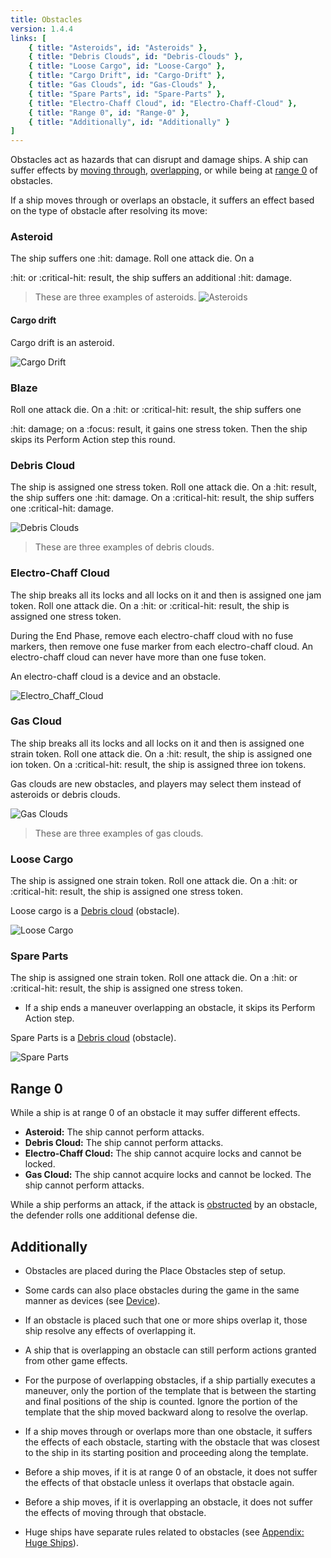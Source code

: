 ```yaml
---
title: Obstacles
version: 1.4.4
links: [
    { title: "Asteroids", id: "Asteroids" },
	{ title: "Debris Clouds", id: "Debris-Clouds" },
	{ title: "Loose Cargo", id: "Loose-Cargo" },
	{ title: "Cargo Drift", id: "Cargo-Drift" },
	{ title: "Gas Clouds", id: "Gas-Clouds" },
	{ title: "Spare Parts", id: "Spare-Parts" },
	{ title: "Electro-Chaff Cloud", id: "Electro-Chaff-Cloud" },
	{ title: "Range 0", id: "Range-0" },
	{ title: "Additionally", id: "Additionally" }
]
---
```


Obstacles act as hazards that can disrupt and damage ships. A ship can suffer effects by [moving through](/rules/Move), [overlapping](/rules/Overlap), or while being at [range 0](/rules/Range) of obstacles.

If a ship moves through or overlaps an obstacle, it suffers an effect based on the type of obstacle after resolving its move:

### **Asteroid**

The ship suffers one :hit: damage. Roll one attack die. On a

:hit: or :critical-hit: result, the ship suffers an additional :hit: damage.

> These are three examples of asteroids.
![Asteroids](Asteroids.webp)


#### Cargo drift

Cargo drift is an asteroid.

![Cargo Drift](Cargo_Drift.webp)

### **Blaze**

Roll one attack die. On a :hit: or :critical-hit: result, the ship suffers one

:hit: damage; on a :focus: result, it gains one stress token. Then the ship skips its Perform Action step this round.

### **Debris Cloud**

The ship is assigned one stress token. Roll one attack die. On a :hit: result, the ship suffers one :hit: damage. On a :critical-hit: result, the ship suffers one :critical-hit: damage.

![Debris Clouds](Debris_Clouds.webp)
> These are three examples of debris clouds.

### **Electro-Chaff Cloud**

The ship breaks all its locks and all locks on it and then is assigned one jam token. Roll one attack die. On a :hit: or :critical-hit: result, the ship is assigned one stress token.

During the End Phase, remove each electro-chaff cloud with no fuse markers, then remove one fuse marker from each electro-chaff cloud. An electro-chaff cloud can never have more than one fuse token.

An electro-chaff cloud is a device and an obstacle.

![Electro_Chaff_Cloud](Electro_Chaff_Cloud.webp)

### **Gas Cloud**

The ship breaks all its locks and all locks on it and then is assigned one strain token. Roll one attack die. On a :hit: result, the ship is assigned one ion token. On a :critical-hit: result, the ship is assigned three ion tokens.

Gas clouds are new obstacles, and players may select them instead of asteroids or debris clouds.

![Gas Clouds](Gas_Clouds.webp)

> These are three examples of gas clouds.

### **Loose Cargo**

The ship is assigned one strain token. Roll one attack die. On a :hit: or :critical-hit: result, the ship is assigned one stress token.

Loose cargo is a [Debris cloud](#debris-cloud) (obstacle).

![Loose Cargo](Loose_Cargo.webp)

### **Spare Parts**

The ship is assigned one strain token. Roll one attack die. On a :hit: or :critical-hit: result, the ship is assigned one stress token.

- If a ship ends a maneuver overlapping an obstacle, it skips its Perform Action step.

Spare Parts is a [Debris cloud](#debris-cloud) (obstacle).

![Spare Parts](Spare_Parts.webp)

## Range 0

While a ship is at range 0 of an obstacle it may suffer different effects.

- **Asteroid:** The ship cannot perform attacks.
- **Debris Cloud:** The ship cannot perform attacks.
- **Electro-Chaff Cloud:** The ship cannot acquire locks and cannot be locked.
- **Gas Cloud:** The ship cannot acquire locks and cannot be locked. The ship cannot perform attacks.

While a ship performs an attack, if the attack is [obstructed](/rules/Obstructed) by an obstacle, the defender rolls one additional defense die.

## Additionally

- Obstacles are placed during the Place Obstacles step of setup.

- Some cards can also place obstacles during the game in the same manner as devices (see [Device](/rules/Device)).
- If an obstacle is placed such that one or more ships overlap it, those ship resolve any effects of overlapping it.
- A ship that is overlapping an obstacle can still perform actions granted from other game effects.
- For the purpose of overlapping obstacles, if a ship partially executes a maneuver, only the portion of the template that is between the starting and final positions of the ship is counted. Ignore the portion of the template that the ship moved backward along to resolve the overlap.
- If a ship moves through or overlaps more than one obstacle, it suffers the effects of each obstacle, starting with the obstacle that was closest to the ship in its starting position and proceeding along the template.
- Before a ship moves, if it is at range 0 of an obstacle, it does not suffer the effects of that obstacle unless it overlaps that obstacle again.
- Before a ship moves, if it is overlapping an obstacle, it does not suffer the effects of moving through that obstacle.
- Huge ships have separate rules related to obstacles (see [Appendix: Huge Ships](/rules/Huge_Ships)).